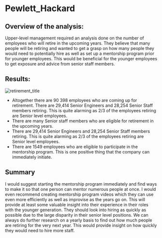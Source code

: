 # Pewlett_Hackard

## Overview of the analysis:
Upper-level management required an analysis done on the number of employees who will retire in the upcoming years. They believe that many people will be retiring and wanted to get a grasp on how many people they would need to potentially hire as well as set up a mentorship program prior for younger employees. This would be beneficial for the younger employees to get exposure and advice from senior staff members.

## Results: 
![retirement_title](https://i.ibb.co/7kft3NW/Retiring-Titles.png)

- Altogether there are 90 398 employees who are coming up for retirement. There are 29,414 Senior Engineers and 28,254 Senior Staff members retiring. This is quite alarming as 2/3 of the employees retiring are Senior level employees.
- There are many Senior staff members who are eligible for retirement in the upcoming years.
- There are 29,414 Senior Engineers and 28,254 Senior Staff members retiring. This is quite alarming as 2/3 of the employees retiring are Senior level employees.
- There are 1549 employees who are eligible to participate in the mentorship program. This is one positive thing that the company can immediately initiate. 

## Summary

I would suggest starting the mentorship program immediately and find ways to make it so that one person can mentor numerous people at once. 
I would even recommend creating mentorship program videos which they can use even more efficiently as well as improvise as the years go on. 
This will provide at least some valuable insight into their experience in their roles with the younger generation.
They should look into hiring as quickly as possible due to the large disparity in their senior level positions. 
We can always do further research on a yearly basis to find out how much people are retiring for the very next year. 
This would provide insight on how quickly they would need to hire more staff. 

